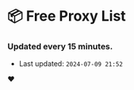 # :package: Free Proxy List
### Updated every 15 minutes.

- Last updated: `2024-07-09 21:52`

:heart:
